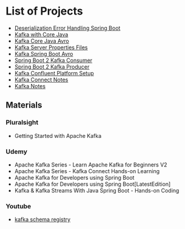 # List of Projects
* [Deserialization Error Handling Spring Boot](deserialization-error-handling-spring-boot)
* [Kafka with Core Java](kafka-core-java)
* [Kafka Core Java Avro](kafka-core-java-avro)
* [Kafka Server Properties Files](kafka-server-properies-files)
* [Kafka Spring Boot Avro](kafka-spring-boot-avro)
* [Spring Boot 2 Kafka Consumer](spring-boot2-kafka-consumer)
* [Spring Boot 2 Kafka Producer](spring-boot2-kafka-producer)
* [Kafka Confluent Platform Setup](kafka-confluent-platform-setup)
* [Kafka Connect Notes](kafka-connect-notes.md)
* [Kafka Notes](notes.md)

## Materials
### Pluralsight
* Getting Started with Apache Kafka

### Udemy
* Apache Kafka Series - Learn Apache Kafka for Beginners V2
* Apache Kafka Series - Kafka Connect Hands-on Learning
* Apache Kafka for Developers using Spring Boot
* Apache Kafka for Developers using Spring Boot[LatestEdition]
* Kafka & Kafka Streams With Java Spring Boot - Hands-on Coding

### Youtube
* [kafka schema registry](https://www.youtube.com/watch?v=5fjw62LGYNg)
